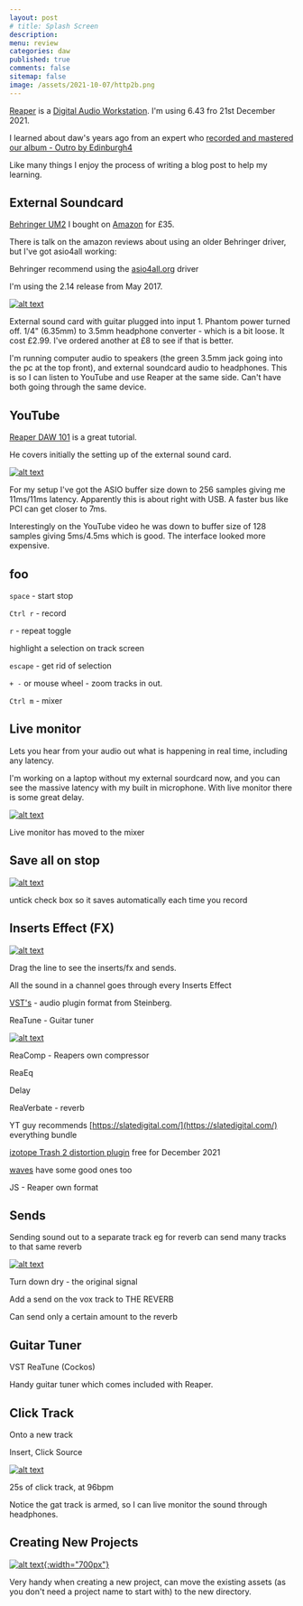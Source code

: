 ```yaml
---
layout: post
# title: Splash Screen
description: 
menu: review
categories: daw 
published: true 
comments: false     
sitemap: false
image: /assets/2021-10-07/http2b.png
---
```


<!-- [![alt text](/assets/2021-10-22/email-cover.jpg "email"){:width="800px"}](/assets/2021-10-22/email-cover.jpg) -->
<!-- [![alt text](/assets/2021-10-22/email-cover.jpg "Thanks to Solen Feyissa on unsplash - https://unsplash.com/@solenfeyissa")](https://unsplash.com/@solenfeyissa) -->

[Reaper](https://reaper.fm) is a [Digital Audio Workstation](https://en.wikipedia.org/wiki/Digital_audio_workstation). I'm using 6.43 fro 21st December 2021.

I learned about daw's years ago from an expert who [recorded and mastered our album - Outro by Edinburgh4](https://music.youtube.com/playlist?list=OLAK5uy_lYPifRpiRxK32ZWqmV4l_PfNkqaVQLJl4)

Like many things I enjoy the process of writing a blog post to help my learning.

## External Soundcard

[Behringer UM2](https://www.behringer.com/product.html?modelCode=P0AVV) I bought on [Amazon](https://www.amazon.co.uk/gp/product/B00EK1OTZC) for £35.

There is talk on the amazon reviews about using an older Behringer driver, but I've got asio4all working:

Behringer recommend using the [asio4all.org](https://www.asio4all.org/) driver

I'm using the 2.14 release from May 2017. 

[![alt text](/assets/2021-12-21/desk.jpg "email")](/assets/2021-12-21/desk.jpg)

External sound card with guitar plugged into input 1. Phantom power turned off. 1/4" (6.35mm) to 3.5mm headphone converter - which is a bit loose. It cost £2.99. I've ordered another at £8 to see if that is better.

I'm running computer audio to speakers (the green 3.5mm jack going into the pc at the top front), and external soundcard audio to headphones. This is so I can listen to YouTube and use Reaper at the same side. Can't have both going through the same device.

<!-- [![alt text](/assets/2021-12-12/reap.jpg "email"){:width="800px"}](/assets/2021-12-12/reap.jpg) -->

## YouTube

[Reaper DAW 101](https://www.youtube.com/watch?v=JwDcTPn2dvc) is a great tutorial.

He covers initially the setting up of the external sound card.

[![alt text](/assets/2021-12-21/reap.jpg "email")](/assets/2021-12-21/reap.jpg)

For my setup I've got the ASIO buffer size down to 256 samples giving me 11ms/11ms latency. Apparently this is about right with USB. A faster bus like PCI can get closer to 7ms.

Interestingly on the YouTube video he was down to buffer size of 128 samples giving 5ms/4.5ms which is good. The interface looked more expensive.
 
## foo

`space` - start stop

`Ctrl r` - record

`r` - repeat toggle

highlight a selection on track screen

`escape` - get rid of selection

`+ -` or mouse wheel - zoom tracks in out. 

`Ctrl m` - mixer

## Live monitor

Lets you hear from your audio out what is happening in real time, including any latency. 

I'm working on a laptop without my external sourdcard now, and you can see the massive latency with my built in microphone. With live monitor there is some great delay.

[![alt text](/assets/2021-12-21/mon2.jpg "email")](/assets/2021-12-21/mon2.jpg)

Live monitor has moved to the mixer

## Save all on stop

[![alt text](/assets/2021-12-21/stop.jpg "email")](/assets/2021-12-21/stop.jpg)

untick check box so it saves automatically each time you record

## Inserts Effect (FX)

[![alt text](/assets/2021-12-21/fx.jpg "email")](/assets/2021-12-21/fx.jpg)

Drag the line to see the inserts/fx and sends. 

All the sound in a channel goes through every Inserts Effect

[VST's](https://en.wikipedia.org/wiki/Virtual_Studio_Technology) - audio plugin format from Steinberg.

ReaTune - Guitar tuner

[![alt text](/assets/2021-12-21/tune.jpg "email")](/assets/2021-12-21/tune.jpg)

ReaComp - Reapers own compressor

ReaEq

Delay

ReaVerbate - reverb

 YT guy recommends [https://slatedigital.com/](https://slatedigital.com/) everything bundle

[izotope Trash 2 distortion plugin](https://www.izotope.com/en/products/downloads/trash.html) free for December 2021

[waves](https://www.waves.com/downloads/free) have some good ones too

JS - Reaper own format

## Sends

Sending sound out to a separate track eg for reverb can send many tracks to that same reverb

[![alt text](/assets/2021-12-21/reverb.jpg "email")](/assets/2021-12-21/reverb.jpg)

Turn down dry - the original signal

Add a send on the vox track to THE REVERB

Can send only a certain amount to the reverb



## Guitar Tuner

VST ReaTune (Cockos)


Handy guitar tuner which comes included with Reaper.

## Click Track

Onto a new track

Insert, Click Source 

[![alt text](/assets/2021-12-21/click.jpg "email")](/assets/2021-12-21/click.jpg)

25s of click track, at 96bpm

Notice the gat track is armed, so I can live monitor the sound through headphones.


## Creating New Projects

[![alt text](/assets/2021-12-21/dave.jpg "email"){:width="700px"}](/assets/2021-12-21/dave.jpg)

Very handy when creating a new project, can move the existing assets (as you don't need a project name to start with) to the new directory.
 